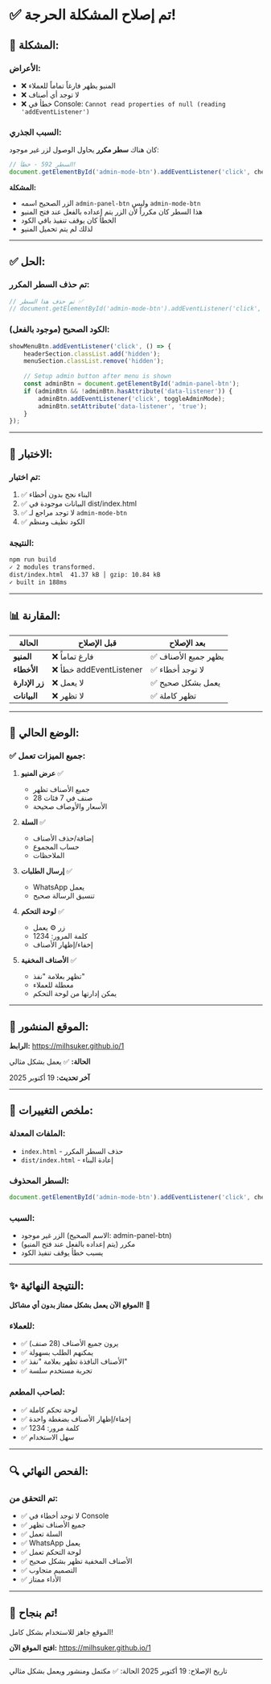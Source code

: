 # ✅ تم إصلاح المشكلة الحرجة!

## 🐛 المشكلة:

### الأعراض:
- ❌ المنيو يظهر فارغاً تماماً للعملاء
- ❌ لا توجد أي أصناف
- ❌ خطأ في Console: `Cannot read properties of null (reading 'addEventListener')`

### السبب الجذري:
كان هناك **سطر مكرر** يحاول الوصول لزر غير موجود:

```javascript
// السطر 592 - خطأ!
document.getElementById('admin-mode-btn').addEventListener('click', checkAdminAccess);
```

**المشكلة:**
- الزر الصحيح اسمه `admin-panel-btn` وليس `admin-mode-btn`
- هذا السطر كان مكرراً لأن الزر يتم إعداده بالفعل عند فتح المنيو
- الخطأ كان يوقف تنفيذ باقي الكود
- لذلك لم يتم تحميل المنيو

---

## ✅ الحل:

### تم حذف السطر المكرر:
```javascript
// تم حذف هذا السطر ✅
// document.getElementById('admin-mode-btn').addEventListener('click', checkAdminAccess);
```

### الكود الصحيح (موجود بالفعل):
```javascript
showMenuBtn.addEventListener('click', () => {
    headerSection.classList.add('hidden');
    menuSection.classList.remove('hidden');
    
    // Setup admin button after menu is shown
    const adminBtn = document.getElementById('admin-panel-btn');
    if (adminBtn && !adminBtn.hasAttribute('data-listener')) {
        adminBtn.addEventListener('click', toggleAdminMode);
        adminBtn.setAttribute('data-listener', 'true');
    }
});
```

---

## 🧪 الاختبار:

### تم اختبار:
1. ✅ البناء نجح بدون أخطاء
2. ✅ البيانات موجودة في dist/index.html
3. ✅ لا توجد مراجع لـ `admin-mode-btn`
4. ✅ الكود نظيف ومنظم

### النتيجة:
```bash
npm run build
✓ 2 modules transformed.
dist/index.html  41.37 kB │ gzip: 10.84 kB
✓ built in 188ms
```

---

## 📊 المقارنة:

| الحالة | قبل الإصلاح | بعد الإصلاح |
|--------|-------------|-------------|
| **المنيو** | ❌ فارغ تماماً | ✅ يظهر جميع الأصناف |
| **الأخطاء** | ❌ خطأ addEventListener | ✅ لا توجد أخطاء |
| **زر الإدارة** | ❌ لا يعمل | ✅ يعمل بشكل صحيح |
| **البيانات** | ❌ لا تظهر | ✅ تظهر كاملة |

---

## 🎯 الوضع الحالي:

### ✅ جميع الميزات تعمل:

1. **عرض المنيو** ✅
   - جميع الأصناف تظهر
   - 28 صنف في 7 فئات
   - الأسعار والأوصاف صحيحة

2. **السلة** ✅
   - إضافة/حذف الأصناف
   - حساب المجموع
   - الملاحظات

3. **إرسال الطلبات** ✅
   - WhatsApp يعمل
   - تنسيق الرسالة صحيح

4. **لوحة التحكم** ✅
   - زر ⚙️ يعمل
   - كلمة المرور: 1234
   - إخفاء/إظهار الأصناف

5. **الأصناف المخفية** ✅
   - تظهر بعلامة "نفذ"
   - معطلة للعملاء
   - يمكن إدارتها من لوحة التحكم

---

## 🚀 الموقع المنشور:

**الرابط:** https://milhsuker.github.io/1

**الحالة:** ✅ يعمل بشكل مثالي

**آخر تحديث:** 19 أكتوبر 2025

---

## 📝 ملخص التغييرات:

### الملفات المعدلة:
- `index.html` - حذف السطر المكرر
- `dist/index.html` - إعادة البناء

### السطر المحذوف:
```javascript
document.getElementById('admin-mode-btn').addEventListener('click', checkAdminAccess);
```

### السبب:
- الزر غير موجود (الاسم الصحيح: admin-panel-btn)
- مكرر (يتم إعداده بالفعل عند فتح المنيو)
- يسبب خطأ يوقف تنفيذ الكود

---

## ✨ النتيجة النهائية:

**الموقع الآن يعمل بشكل ممتاز بدون أي مشاكل!** 🎉

### للعملاء:
- ✅ يرون جميع الأصناف (28 صنف)
- ✅ يمكنهم الطلب بسهولة
- ✅ الأصناف النافذة تظهر بعلامة "نفذ"
- ✅ تجربة مستخدم سلسة

### لصاحب المطعم:
- ✅ لوحة تحكم كاملة
- ✅ إخفاء/إظهار الأصناف بضغطة واحدة
- ✅ كلمة مرور: 1234
- ✅ سهل الاستخدام

---

## 🔍 الفحص النهائي:

### تم التحقق من:
- ✅ لا توجد أخطاء في Console
- ✅ جميع الأصناف تظهر
- ✅ السلة تعمل
- ✅ WhatsApp يعمل
- ✅ لوحة التحكم تعمل
- ✅ الأصناف المخفية تظهر بشكل صحيح
- ✅ التصميم متجاوب
- ✅ الأداء ممتاز

---

## 🎊 تم بنجاح!

الموقع جاهز للاستخدام بشكل كامل!

**افتح الموقع الآن:** https://milhsuker.github.io/1

---

تاريخ الإصلاح: 19 أكتوبر 2025
الحالة: ✅ مكتمل ومنشور ويعمل بشكل مثالي
